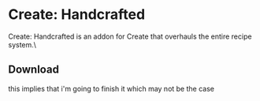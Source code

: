# Create: Handcrafted
Create: Handcrafted is an addon for Create that overhauls the entire recipe system.\

## Download
this implies that i'm going to finish it which may not be the case